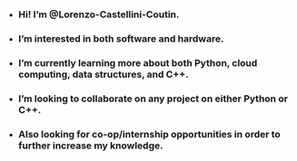 - ### Hi! I’m @Lorenzo-Castellini-Coutin.
- ### I’m interested in both software and hardware.
- ### I’m currently learning more about both Python, cloud computing, data structures, and C++. 
- ### I’m looking to collaborate on any project on either Python or C++.
- ### Also looking for co-op/internship opportunities in order to further increase my knowledge.
<!---
Lorenzo-Castellini-Coutin/Lorenzo-Castellini-Coutin is a ✨ special ✨ repository because its `README.md` (this file) appears on your GitHub profile.
You can click the Preview link to take a look at your changes.
--->
